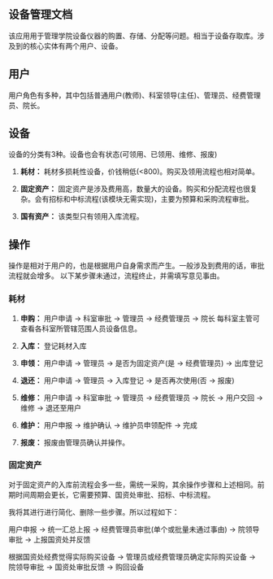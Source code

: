 ## 设备管理文档

该应用用于管理学院设备仪器的购置、存储、分配等问题。相当于设备存取库。涉及到的核心实体有两个用户、设备。

## 用户

用户角色有多种，其中包括普通用户(教师)、科室领导(主任)、管理员、经费管理员、院长。

## 设备

设备的分类有3种。设备也会有状态(可领用、已领用、维修、报废)

1. **耗材：**
耗材多损耗性设备，价钱稍低(<800)。购买及领用流程也相对简单。

2. **固定资产：**
固定资产是涉及费用高，数量大的设备。购买和分配流程也很复杂。会有招标和中标流程(该模块无需实现)，主要为预算和采购流程审批。

3. **国有资产：**
该类型只有领用入库流程。

## 操作

操作是相对于用户的，也是根据用户自身需求而产生。一般涉及到费用的话，审批流程就会增多。
以下某步骤未通过，流程终止，并需填写意见事由。

### 耗材

1. **申购：**
用户申请 -> 科室审批 -> 管理员 -> 经费管理员 -> 院长
每科室主管可查看各科室所管辖范围人员设备信息。

2. **入库：**
登记耗材入库

3. **申领：**
用户申请 -> 管理员 -> 是否为固定资产(是 -> 经费管理员) -> 出库登记

4. **退还：**
用户申请 -> 管理员 -> 入库登记 -> 是否再次使用(否 -> 报废)

5. **维修：**
用户申请 -> 科室审批 -> 管理员 -> 经费管理员 -> 院长 -> 用户交回 -> 维修 -> 退还至用户

6. **维护：**
用户申报 -> 维护确认 -> 维护员申领配件 -> 完成

7. **报废：**
报废由管理员确认并操作。

### 固定资产

对于固定资产的入库前流程会多一些，需统一采购，其余操作步骤和上述相同。前期时间周期会更长，它需要预算、国资处审批、招标、中标流程。

我将其进行进行简化、删除一些步骤。所以过程如下：

用户申报 -> 统一汇总上报 -> 经费管理员审批(单个或批量未通过事由) -> 院领导审批 -> 上报国资处并反馈

根据国资处经费觉得实际购买设备 -> 管理员或经费管理员确定实际购买设备 -> 院领导审批 -> 国资处审批反馈 -> 购回设备
